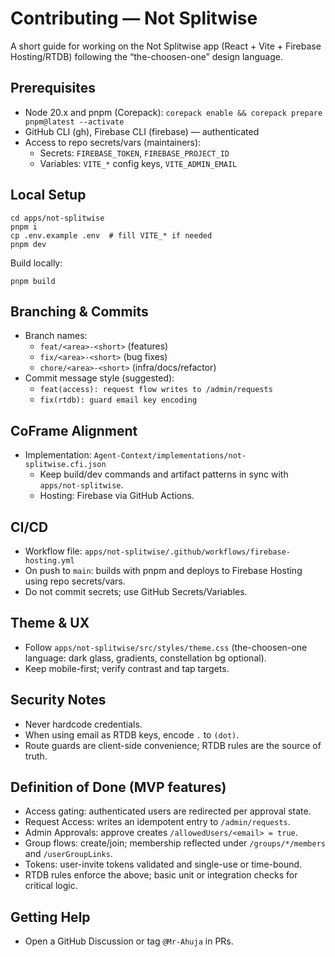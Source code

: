 # Contributing — Not Splitwise

A short guide for working on the Not Splitwise app (React + Vite + Firebase Hosting/RTDB) following the “the-choosen-one” design language.

## Prerequisites
- Node 20.x and pnpm (Corepack): `corepack enable && corepack prepare pnpm@latest --activate`
- GitHub CLI (gh), Firebase CLI (firebase) — authenticated
- Access to repo secrets/vars (maintainers):
  - Secrets: `FIREBASE_TOKEN`, `FIREBASE_PROJECT_ID`
  - Variables: `VITE_*` config keys, `VITE_ADMIN_EMAIL`

## Local Setup
```
cd apps/not-splitwise
pnpm i
cp .env.example .env  # fill VITE_* if needed
pnpm dev
```
Build locally:
```
pnpm build
```

## Branching & Commits
- Branch names:
  - `feat/<area>-<short>` (features)
  - `fix/<area>-<short>` (bug fixes)
  - `chore/<area>-<short>` (infra/docs/refactor)
- Commit message style (suggested):
  - `feat(access): request flow writes to /admin/requests`
  - `fix(rtdb): guard email key encoding`

## CoFrame Alignment
- Implementation: `Agent-Context/implementations/not-splitwise.cfi.json`
  - Keep build/dev commands and artifact patterns in sync with `apps/not-splitwise`.
  - Hosting: Firebase via GitHub Actions.

## CI/CD
- Workflow file: `apps/not-splitwise/.github/workflows/firebase-hosting.yml`
- On push to `main`: builds with pnpm and deploys to Firebase Hosting using repo secrets/vars.
- Do not commit secrets; use GitHub Secrets/Variables.

## Theme & UX
- Follow `apps/not-splitwise/src/styles/theme.css` (the-choosen-one language: dark glass, gradients, constellation bg optional).
- Keep mobile-first; verify contrast and tap targets.

## Security Notes
- Never hardcode credentials.
- When using email as RTDB keys, encode `.` to `(dot)`.
- Route guards are client-side convenience; RTDB rules are the source of truth.

## Definition of Done (MVP features)
- Access gating: authenticated users are redirected per approval state.
- Request Access: writes an idempotent entry to `/admin/requests`.
- Admin Approvals: approve creates `/allowedUsers/<email> = true`.
- Group flows: create/join; membership reflected under `/groups/*/members` and `/userGroupLinks`.
- Tokens: user-invite tokens validated and single-use or time-bound.
- RTDB rules enforce the above; basic unit or integration checks for critical logic.

## Getting Help
- Open a GitHub Discussion or tag `@Mr-Ahuja` in PRs.

